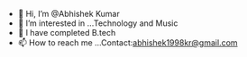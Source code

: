 - 👋 Hi, I’m @Abhishek Kumar
- 👀 I’m interested in ...Technology and Music
- 🌱 I have completed B.tech
- 📫 How to reach me ...Contact:abhishek1998kr@gmail.com

<!---
Abhishek1998kr/Abhishek1998kr is a ✨ special ✨ repository because its `README.md` (this file) appears on your GitHub profile.
You can click the Preview link to take a look at your changes.
--->
